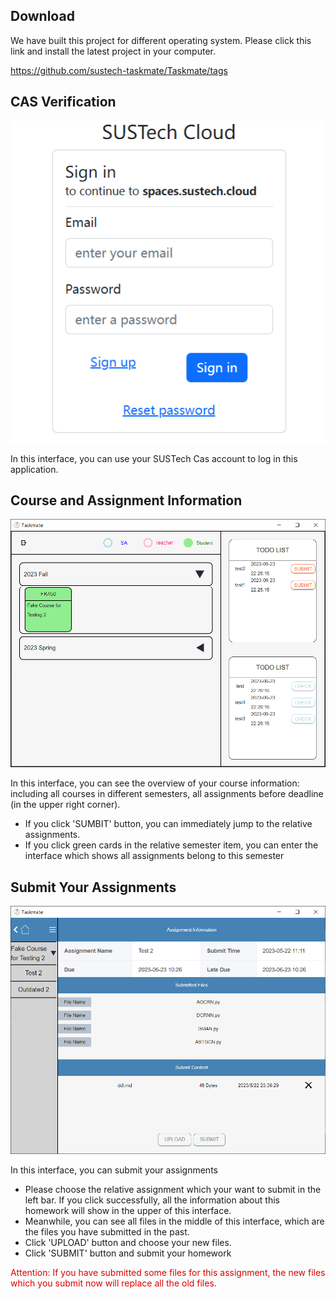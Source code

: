 ## Download

We have built this project for different operating system. Please click this link and install the latest project in your computer.

<https://github.com/sustech-taskmate/Taskmate/tags>

## CAS Verification

![img.png](./img.png)

In this interface, you can use your SUSTech Cas account to log in this application.

## Course and Assignment Information

![img_1.png](./img_1.png)

In this interface, you can see the overview of your course information: 
including all courses in different semesters, all assignments before deadline (in the upper right corner).
- If you click 'SUMBIT' button, you can immediately jump to the relative assignments.
- If you click green cards in the relative semester item, you can enter the interface which shows all assignments belong to this semester

## Submit Your Assignments

![img_3.png](./img_3.png)

In this interface, you can submit your assignments
- Please choose the relative assignment which your want to submit in the left bar. If you click successfully, 
all the information about this homework will show in the upper of this interface.
- Meanwhile, you can see all files in the middle of this interface, which are the files you have submitted in the past.
- Click 'UPLOAD' button and choose your new files. 
- Click 'SUBMIT' button and submit your homework

<font color="#dd0000">Attention: If you have submitted some files for this assignment, the new files which you 
submit now will replace all the old files.</font>